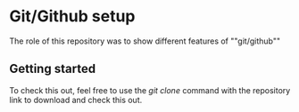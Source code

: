 # Git/Github setup

The role of this repository was to show different features of ""git/github""

## Getting started

To check this out, feel free to use the _git clone_ command with the repository link to download and check this out.